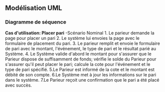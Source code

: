 ## Modélisation UML

### Diagramme de séquence
**Cas d'utilisation: Placer pari**
-Scénario Nominal
    1. Le parieur demande la page pour placer un pari
    2. Le système lui envoies la  page avec le formulaire de placement du pari.
    3. Le parieur remplit et envoie le formulaire de pari avec le montant, l'événement, le type de pari et le résultat parié au Système.
    4. Le Système valide d'abord le montant pour s'assurer que le Parieur dispose de suffisamment de fonds; vérifie le solde du Parieur pour s'assurer qu'il peut placer le pari; calcule la cote pour l'événement et le type de pari spécifié.
    5.Le Parieur est informé de la cote et le montant est débité de son compte.
    6.Le Système met à jour les informations sur le pari dans le système.
    7.Le Parieur reçoit une confirmation que le pari a été placé avec succès.